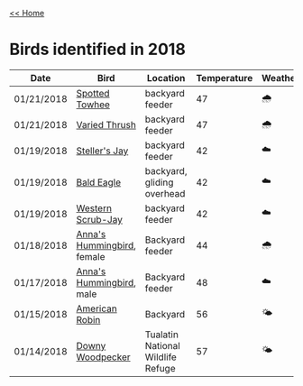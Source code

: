 [<< Home](../README.md)

# Birds identified in 2018 

| Date  | Bird | Location | Temperature | Weather |
| ------------- | ------------- | ------------- | ------------- | ------------- |
| 01/21/2018 | [Spotted Towhee](https://www.allaboutbirds.org/guide/Spotted_Towhee/id) | backyard feeder | 47 | 🌧 |
| 01/21/2018 | [Varied Thrush](https://www.allaboutbirds.org/guide/Varied_Thrush/id) | backyard feeder | 47 | 🌧 |
| 01/19/2018 | [Steller's Jay](https://www.allaboutbirds.org/guide/Stellers_Jay/id) | backyard feeder | 42 | ☁️ |
| 01/19/2018 | [Bald Eagle](https://www.allaboutbirds.org/guide/Bald_Eagle/id) | backyard, gliding overhead | 42 | ☁️ |
| 01/19/2018 | [Western Scrub-Jay](http://audubonportland.org/local-birding/kids-guide/backyard-birds/scrub-jay) | backyard feeder | 42 | ☁️ |
| 01/18/2018 | [Anna's Hummingbird](https://www.allaboutbirds.org/guide/Annas_Hummingbird/id), female | Backyard feeder | 44 | 🌧 |
| 01/17/2018 | [Anna's Hummingbird](https://www.allaboutbirds.org/guide/Annas_Hummingbird/id), male | Backyard feeder | 48 | ☁️ |
| 01/15/2018  | [American Robin](https://www.allaboutbirds.org/guide/American_Robin/id)  | Backyard | 56 | 🌤 |
| 01/14/2018 | [Downy Woodpecker](https://www.allaboutbirds.org/guide/Downy_Woodpecker/id) | Tualatin National Wildlife Refuge | 57 | 🌤 |
